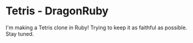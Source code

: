 # Tetris - DragonRuby

I'm making a Tetris clone in Ruby! Trying to keep it as faithful as possible.
Stay tuned.
